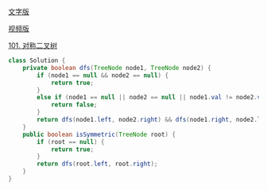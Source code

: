 [文字版](https://programmercarl.com/0101.%E5%AF%B9%E7%A7%B0%E4%BA%8C%E5%8F%89%E6%A0%91.html)

[视频版](https://www.bilibili.com/video/BV1ue4y1Y7Mf)

[101. 对称二叉树](https://leetcode.cn/problems/symmetric-tree)

```Java
class Solution {
    private boolean dfs(TreeNode node1, TreeNode node2) {
        if (node1 == null && node2 == null) {
            return true;
        }
        else if (node1 == null || node2 == null || node1.val != node2.val) {
            return false;
        }
        return dfs(node1.left, node2.right) && dfs(node1.right, node2.left);
    }
    public boolean isSymmetric(TreeNode root) {
        if (root == null) {
            return true;
        }
        return dfs(root.left, root.right);
    }
}
```